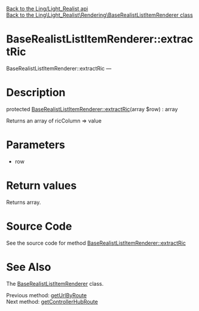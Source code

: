 [Back to the Ling/Light_Realist api](https://github.com/lingtalfi/Light_Realist/blob/master/doc/api/Ling/Light_Realist.md)<br>
[Back to the Ling\Light_Realist\Rendering\BaseRealistListItemRenderer class](https://github.com/lingtalfi/Light_Realist/blob/master/doc/api/Ling/Light_Realist/Rendering/BaseRealistListItemRenderer.md)


BaseRealistListItemRenderer::extractRic
================



BaseRealistListItemRenderer::extractRic — 




Description
================


protected [BaseRealistListItemRenderer::extractRic](https://github.com/lingtalfi/Light_Realist/blob/master/doc/api/Ling/Light_Realist/Rendering/BaseRealistListItemRenderer/extractRic.md)(array $row) : array




Returns an array of ricColumn => value




Parameters
================


- row

    


Return values
================

Returns array.








Source Code
===========
See the source code for method [BaseRealistListItemRenderer::extractRic](https://github.com/lingtalfi/Light_Realist/blob/master/Rendering/BaseRealistListItemRenderer.php#L356-L366)


See Also
================

The [BaseRealistListItemRenderer](https://github.com/lingtalfi/Light_Realist/blob/master/doc/api/Ling/Light_Realist/Rendering/BaseRealistListItemRenderer.md) class.

Previous method: [getUrlByRoute](https://github.com/lingtalfi/Light_Realist/blob/master/doc/api/Ling/Light_Realist/Rendering/BaseRealistListItemRenderer/getUrlByRoute.md)<br>Next method: [getControllerHubRoute](https://github.com/lingtalfi/Light_Realist/blob/master/doc/api/Ling/Light_Realist/Rendering/BaseRealistListItemRenderer/getControllerHubRoute.md)<br>

